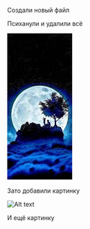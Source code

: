 Создали новый файл

Психанули и удалили всё

![Alt text](image.png)

Зато добавили картинку

![Alt text](image-1.png)

И ещё картинку